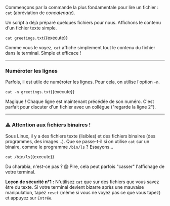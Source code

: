 Commençons par la commande la plus fondamentale pour lire un fichier : `cat` (abréviation de *concatenate*).

Un script a déjà préparé quelques fichiers pour nous. Affichons le contenu d'un fichier texte simple.

`cat greetings.txt`{{execute}}

Comme vous le voyez, `cat` affiche simplement tout le contenu du fichier dans le terminal. Simple et efficace !

---

### Numéroter les lignes

Parfois, il est utile de numéroter les lignes. Pour cela, on utilise l'option `-n`.

`cat -n greetings.txt`{{execute}}

Magique ! Chaque ligne est maintenant précédée de son numéro. C'est parfait pour discuter d'un fichier avec un collègue ("regarde la ligne 2").

---

### ⚠️ Attention aux fichiers binaires !

Sous Linux, il y a des fichiers texte (lisibles) et des fichiers binaires (des programmes, des images...). Que se passe-t-il si on utilise `cat` sur un binaire, comme le programme `/bin/ls` ? Essayons...

`cat /bin/ls`{{execute}}

Du charabia, n'est-ce pas ? 😱 Pire, cela peut parfois "casser" l'affichage de votre terminal.

**Leçon de sécurité n°1 :** N'utilisez `cat` que sur des fichiers que vous savez être du texte. Si votre terminal devient bizarre après une mauvaise manipulation, tapez `reset` (même si vous ne voyez pas ce que vous tapez) et appuyez sur `Entrée`.